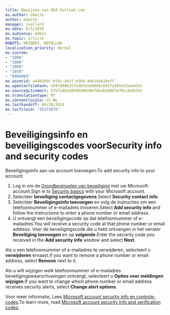 ```yaml
---
title: Bewijzen van MSA Outlook.com
ms.author: daeite
author: daeite
manager: joallard
ms.date: 6/5/2019
ms.audience: Admin
ms.topic: article
ROBOTS: NOINDEX, NOFOLLOW
localization_priority: Normal
ms.custom:
- "1006"
- "1008"
- "1009"
- "1010"
- "8000060"
ms.assetid: a4403b0c-6f4c-4e2f-b3bd-4e814de10aff
ms.openlocfilehash: e597d00b157e3bf2ee90d6c602fa365a52ee4434
ms.sourcegitcommit: 5fb7a4b28859690020efdea630d03e70cc0e6334
ms.translationtype: MT
ms.contentlocale: nl-NL
ms.lasthandoff: 06/28/2019
ms.locfileid: "35373876"
---
```

# <a name="security-info-and-security-codes"></a><span data-ttu-id="1a178-102">Beveiligingsinfo en beveiligingscodes voor</span><span class="sxs-lookup"><span data-stu-id="1a178-102">Security info and security codes</span></span>

<span data-ttu-id="1a178-103">Beveiligingsinfo aan uw account toevoegen:</span><span class="sxs-lookup"><span data-stu-id="1a178-103">To add security info to your account:</span></span>

1. <span data-ttu-id="1a178-104">Log in om de [Grondbeginselen van beveiliging](https://account.microsoft.com/security) met uw Microsoft-account.</span><span class="sxs-lookup"><span data-stu-id="1a178-104">Sign in to [Security basics](https://account.microsoft.com/security) with your Microsoft account.</span></span>
1. <span data-ttu-id="1a178-105">Selecteer **beveiliging contactgegevens**.</span><span class="sxs-lookup"><span data-stu-id="1a178-105">Select **Security contact info**.</span></span>
1. <span data-ttu-id="1a178-106">Selecteer **Beveiligingsinfo toevoegen** en volg de instructies om een telefoonnummer of e-mailadres invoeren.</span><span class="sxs-lookup"><span data-stu-id="1a178-106">Select **Add security info** and follow the instructions to enter a phone number or email address.</span></span>
1. <span data-ttu-id="1a178-107">U ontvangt een beveiligingscode op dat telefoonnummer of e-mailadres.</span><span class="sxs-lookup"><span data-stu-id="1a178-107">You will receive a security code at that phone number or email address.</span></span> <span data-ttu-id="1a178-108">Voer de beveiligingscode die u hebt ontvangen in het venster **Beveiliging toevoegen** en op **volgende**.</span><span class="sxs-lookup"><span data-stu-id="1a178-108">Enter the security code you received in the **Add security info** window and select **Next**.</span></span>

<span data-ttu-id="1a178-109">Als u een telefoonnummer of e-mailadres te verwijderen, selecteert u **verwijderen** ernaast.</span><span class="sxs-lookup"><span data-stu-id="1a178-109">If you want to remove a phone number or email address, select **Remove** next to it.</span></span>

<span data-ttu-id="1a178-110">Als u wilt wijzigen welk telefoonnummer of e-mailadres beveiligingswaarschuwingen ontvangt, selecteert u **Opties voor meldingen wijzigen**.</span><span class="sxs-lookup"><span data-stu-id="1a178-110">If you want to change which phone number or email address receives security alerts, select **Change alert options**.</span></span>

<span data-ttu-id="1a178-111">Voor meer informatie, Lees [Microsoft account security info en controle-codes](https://support.microsoft.com/help/12428/).</span><span class="sxs-lookup"><span data-stu-id="1a178-111">To learn more, read [Microsoft account security info and verification codes](https://support.microsoft.com/help/12428/).</span></span>